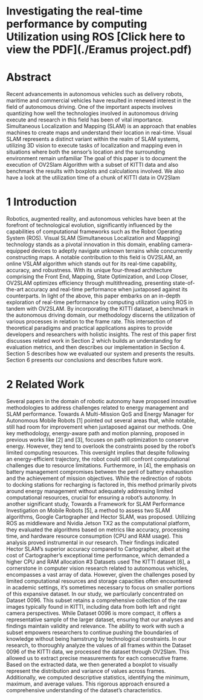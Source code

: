 # Investigating the real-time performance by computing Utilization using ROS [Click here to view the PDF](./Eramus project.pdf)

# Abstract
Recent advancements in autonomous vehicles such as delivery robots, maritime and commercial vehicles have resulted in renewed interest in the field of autonomous driving. One of the important aspects
involves quantizing how well the technologies involved in autonomous driving execute and research in
this field has been of vital importance. Simultaneous Localization and Mapping (SLAM) is an approach
that enables machines to create maps and understand their location in real-time. Visual SLAM represents
a distinct variant within the realm of SLAM systems, utilizing 3D vision to execute tasks of localization
and mapping even in situations where both the sensor’s location and the surrounding environment remain
unfamiliar The goal of this paper is to document the execution of OV2Slam Algorithm with a subset of
KITTI data and also benchmark the results with boxplots and calculations involved. We also have a look
at the utilization time of a chunk of KITTI data in OV2Slam
# 1 Introduction
Robotics, augmented reality, and autonomous vehicles have been at the forefront of technological evolution, significantly influenced by the capabilities of computational frameworks such as the Robot Operating
System (ROS). Visual SLAM (Simultaneous Localization and Mapping) technology stands as a pivotal
innovation in this domain, enabling camera-equipped devices to adeptly navigate unknown terrains while
concurrently constructing maps. A notable contribution to this field is OV2SLAM, an online VSLAM algorithm which stands out for its real-time capability, accuracy, and robustness. With its unique four-thread
architecture comprising the Front End, Mapping, State Optimization, and Loop Closer, OV2SLAM optimizes efficiency through multithreading, presenting state-of-the-art accuracy and real-time performance
when juxtaposed against its counterparts.
In light of the above, this paper embarks on an in-depth exploration of real-time performance by computing utilization using ROS in tandem with OV2SLAM. By incorporating the KITTI dataset, a benchmark
in the autonomous driving domain, our methodology discerns the utilization of various processes in relation
to the frame rate. This intersection of theoretical paradigms and practical applications aspires to provide developers and researchers with holistic insights. The rest of this paper first discusses related work in Section 2
which builds an understanding for evaluation metrics, and then describes our implementation in Section 4.
Section 5 describes how we evaluated our system and presents the results. Section 6 presents our conclusions
and describes future work.
# 2 Related Work
Several papers in the domain of robotic autonomy have proposed innovative methodologies to address
challenges related to energy management and SLAM performance.
Towards A Multi-Mission QoS and Energy Manager for Autonomous Mobile Robots [1] pointed out
several areas that, while notable, still had room for improvement when juxtaposed against our methods.
One key methodology, energy-aware path and motion planning, proposed in previous works like [2] and [3],
focuses on path optimization to conserve energy. However, they tend to overlook the constraints posed by
the robot’s limited computing resources. This oversight implies that despite following an energy-efficient
trajectory, the robot could still confront computational challenges due to resource limitations. Furthermore,
in [4], the emphasis on battery management compromises between the peril of battery exhaustion and the
achievement of mission objectives. While the redirection of robots to docking stations for recharging is
factored in, this method primarily pivots around energy management without adequately addressing limited
computational resources, crucial for ensuring a robot’s autonomy.
In another significant study, Towards a Framework for SLAM Performance Investigation on Mobile
Robots [5], a method to assess two SLAM algorithms, Google Cartographer and Hector SLAM, was proposed. Utilizing ROS as middleware and Nvidia Jetson TX2 as the computational platform, they evaluated the algorithms based on metrics like accuracy, processing time, and hardware resource consumption
(CPU and RAM usage). This analysis proved instrumental in our research. Their findings indicated Hector
SLAM’s superior accuracy compared to Cartographer, albeit at the cost of Cartographer’s exceptional time
performance, which demanded a higher CPU and RAM allocation
#3 Datasets used
The KITTI dataset [6], a cornerstone in computer vision research related to autonomous vehicles, encompasses a vast array of data. However, given the challenges posed by limited computational resources and
storage capacities often encountered in academic settings, it’s sometimes necessary to focus on smaller portions of this expansive dataset. In our study, we particularly concentrated on Dataset 0096. This subset
retains a comprehensive collection of the raw images typically found in KITTI, including data from both
left and right camera perspectives. While Dataset 0096 is more compact, it offers a representative sample
of the larger dataset, ensuring that our analyses and findings maintain validity and relevance. The ability to
work with such a subset empowers researchers to continue pushing the boundaries of knowledge without
being hamstrung by technological constraints.
In our research, to thoroughly analyze the values of all frames within the Dataset 0096 of the KITTI
data, we processed the dataset through OV2Slam. This allowed us to extract precise measurements for
each consecutive frame. Based on the extracted data, we then generated a boxplot to visually represent
the distribution and variance of values across frames. Additionally, we computed descriptive statistics,
identifying the minimum, maximum, and average values. This rigorous approach ensured a comprehensive
understanding of the dataset’s characteristics.
